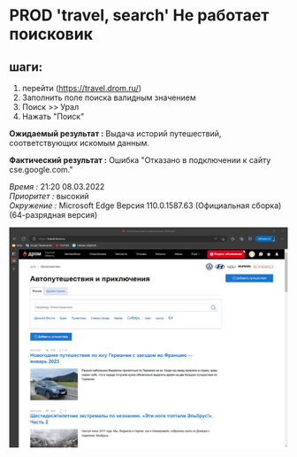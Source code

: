 # PROD 'travel, search' Не работает поисковик

## шаги:

1. перейти (https://travel.drom.ru/)
2. Заполнить поле поиска валидным значением
3. Поиск >> Урал
4. Нажать "Поиск"


__Ожидаемый результат :__ Выдача историй путешествий, соответствующих искомым данным.

__Фактический результат :__ Ошибка "Отказано в подключении к сайту cse.google.com."

_Время :_ 21:20 08.03.2022  
_Приоритет :_ высокий     
_Окружение :_ Microsoft Edge
Версия 110.0.1587.63 (Официальная сборка) (64-разрядная версия) 

![Как не должно быть](images/Search.gif)     
